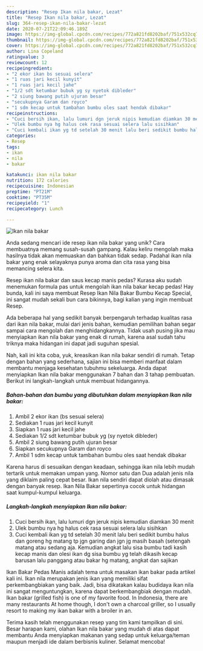 ```yaml
---
description: "Resep Ikan nila bakar, Lezat"
title: "Resep Ikan nila bakar, Lezat"
slug: 364-resep-ikan-nila-bakar-lezat
date: 2020-07-21T22:09:46.189Z
image: https://img-global.cpcdn.com/recipes/772a821fd8202baf/751x532cq70/ikan-nila-bakar-foto-resep-utama.jpg
thumbnail: https://img-global.cpcdn.com/recipes/772a821fd8202baf/751x532cq70/ikan-nila-bakar-foto-resep-utama.jpg
cover: https://img-global.cpcdn.com/recipes/772a821fd8202baf/751x532cq70/ikan-nila-bakar-foto-resep-utama.jpg
author: Lina Copeland
ratingvalue: 3
reviewcount: 12
recipeingredient:
- "2 ekor ikan bs sesuai selera"
- "1 ruas jari kecil kunyit"
- "1 ruas jari kecil jahe"
- "1/2 sdt ketumbar bubuk yg sy nyetok dibleder"
- "2 siung bawang putih ujuran besar"
- "secukupnya Garam dan royco"
- "1 sdm kecap untuk tambahan bumbu oles saat hendak dibakar"
recipeinstructions:
- "Cuci bersih ikan, lalu lumuri dgn jeruk nipis kemudian diamkan 30 menit"
- "Ulek bumbu nya hg halus cek rasa sesuai selera lalu sisihkan"
- "Cuci kembali ikan yg td setelah 30 menit lalu beri sedikit bumbu halus dan goreng hg matang tp jgn garing dan jgn jg masih basah (setengah matang atau sedang aja. Kemudian angkat lalu sisa bumbu tadi kasih kecap manis dan olesi ikan dg sisa bumbu yg telah dikasih kecap barusan lalu panggang atau bakar hg matang, angkat dan sajikan"
categories:
- Resep
tags:
- ikan
- nila
- bakar

katakunci: ikan nila bakar 
nutrition: 172 calories
recipecuisine: Indonesian
preptime: "PT21M"
cooktime: "PT35M"
recipeyield: "1"
recipecategory: Lunch

---
```



![Ikan nila bakar](https://img-global.cpcdn.com/recipes/772a821fd8202baf/751x532cq70/ikan-nila-bakar-foto-resep-utama.jpg)

Anda sedang mencari ide resep ikan nila bakar yang unik? Cara membuatnya memang susah-susah gampang. Kalau keliru mengolah maka hasilnya tidak akan memuaskan dan bahkan tidak sedap. Padahal ikan nila bakar yang enak selayaknya punya aroma dan cita rasa yang bisa memancing selera kita.

Resep ikan nila bakar dan saus kecap manis pedas? Kurasa aku sudah menemukan formula pas untuk mengolah ikan nila bakar kecap pedas! Hay bunda, kali ini saya membuat Resep Ikan Nila Bakar Bumbu Kecap Special, ini sangat mudah sekali bun cara bikinnya, bagi kalian yang ingin membuat Resep.

Ada beberapa hal yang sedikit banyak berpengaruh terhadap kualitas rasa dari ikan nila bakar, mulai dari jenis bahan, kemudian pemilihan bahan segar sampai cara mengolah dan menghidangkannya. Tidak usah pusing jika mau menyiapkan ikan nila bakar yang enak di rumah, karena asal sudah tahu triknya maka hidangan ini dapat jadi suguhan spesial.


Nah, kali ini kita coba, yuk, kreasikan ikan nila bakar sendiri di rumah. Tetap dengan bahan yang sederhana, sajian ini bisa memberi manfaat dalam membantu menjaga kesehatan tubuhmu sekeluarga. Anda dapat menyiapkan Ikan nila bakar menggunakan 7 bahan dan 3 tahap pembuatan. Berikut ini langkah-langkah untuk membuat hidangannya.

<!--inarticleads1-->

##### Bahan-bahan dan bumbu yang dibutuhkan dalam menyiapkan Ikan nila bakar:

1. Ambil 2 ekor ikan (bs sesuai selera)
1. Sediakan 1 ruas jari kecil kunyit
1. Siapkan 1 ruas jari kecil jahe
1. Sediakan 1/2 sdt ketumbar bubuk yg (sy nyetok dibleder)
1. Ambil 2 siung bawang putih ujuran besar
1. Siapkan secukupnya Garam dan royco
1. Ambil 1 sdm kecap untuk tambahan bumbu oles saat hendak dibakar


Karena harus di sesuaikan dengan keadaan, sehingga ikan nila lebih mudah tertarik untuk memakan umpan yang. Nomor satu dan Dua adalah jenis nila yang diklaim paling cepat besar. Ikan nila sendiri dapat diolah atau dimasak dengan banyak resep. Ikan Nila Bakar sepertinya cocok untuk hidangan saat kumpul-kumpul keluarga. 

<!--inarticleads2-->

##### Langkah-langkah menyiapkan Ikan nila bakar:

1. Cuci bersih ikan, lalu lumuri dgn jeruk nipis kemudian diamkan 30 menit
1. Ulek bumbu nya hg halus cek rasa sesuai selera lalu sisihkan
1. Cuci kembali ikan yg td setelah 30 menit lalu beri sedikit bumbu halus dan goreng hg matang tp jgn garing dan jgn jg masih basah (setengah matang atau sedang aja. Kemudian angkat lalu sisa bumbu tadi kasih kecap manis dan olesi ikan dg sisa bumbu yg telah dikasih kecap barusan lalu panggang atau bakar hg matang, angkat dan sajikan


Ikan Bakar Pedas Manis adalah tema untuk masakan ikan bakar pada artikel kali ini. Ikan nila merupakan jenis ikan yang memiliki sifat perkembangbiakan yang baik. Jadi, bisa dikatakan kalau budidaya ikan nila ini sangat menguntungkan, karena dapat berkembangbiak dengan mudah. Ikan bakar (grilled fish) is one of my favorite food. In Indonesia, there are many restaurants At home though, I don&#39;t own a charcoal griller, so I usually resort to making my ikan bakar with a broiler in an. 

Terima kasih telah menggunakan resep yang tim kami tampilkan di sini. Besar harapan kami, olahan Ikan nila bakar yang mudah di atas dapat membantu Anda menyiapkan makanan yang sedap untuk keluarga/teman maupun menjadi ide dalam berbisnis kuliner. Selamat mencoba!
